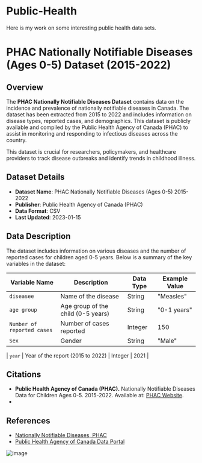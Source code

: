 # Public-Health
Here is my work on some interesting public health data sets.


# PHAC Nationally Notifiable Diseases (Ages 0-5) Dataset (2015-2022)

## Overview
The **PHAC Nationally Notifiable Diseases Dataset** contains data on the incidence and prevalence of nationally notifiable diseases in Canada. The dataset has been extracted from 2015 to 2022 and includes information on disease types, reported cases, and demographics. This dataset is publicly available and compiled by the Public Health Agency of Canada (PHAC) to assist in monitoring and responding to infectious diseases across the country.

This dataset is crucial for researchers, policymakers, and healthcare providers to track disease outbreaks and identify trends in childhood illness. 

## Dataset Details
- **Dataset Name**: PHAC Nationally Notifiable Diseases (Ages 0-5) 2015-2022
- **Publisher**: Public Health Agency of Canada (PHAC)
- **Data Format**: CSV
- **Last Updated**: 2023-01-15

## Data Description
The dataset includes information on various diseases and the number of reported cases for children aged 0-5 years. Below is a summary of the key variables in the dataset:

| Variable Name      | Description                                        | Data Type | Example Value  |
|--------------------|----------------------------------------------------|-----------|----------------|
| `diseasee`     | Name of the disease                                | String    | "Measles"      |
| `age group`    | Age group of the child (0-5 years)                 | String    | "0-1 years"    |
| `Number of reported cases`| Number of cases reported                | Integer   | 150            |
| `Sex`        | Gender    | String   | "Male"     |

| `year`         | Year of the report (2015 to 2022)                  | Integer   | 2021           |

## Citations
- **Public Health Agency of Canada (PHAC).** Nationally Notifiable Diseases Data for Children Ages 0-5. 2015-2022. Available at: [PHAC Website](https://www.phac-aspc.gc.ca).
- 
## References

- [Nationally Notifiable Diseases, PHAC](https://www.phac-aspc.gc.ca)
- [Public Health Agency of Canada Data Portal](https://www.phac-aspc.gc.ca)

![image](https://github.com/user-attachments/assets/7895ba8e-be5c-45f9-ad73-9aa5ef47e3c6)
